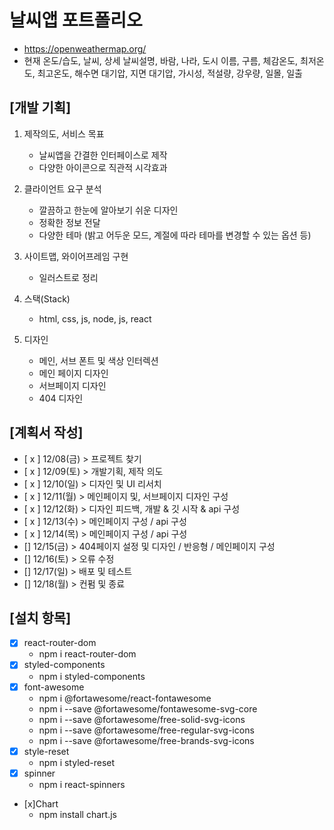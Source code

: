 # 날씨앱 포트폴리오

- https://openweathermap.org/
- 현재 온도/습도, 날씨, 상세 날씨설명, 바람, 나라, 도시 이름, 구름, 체감온도, 최저온도, 최고온도, 해수면 대기압, 지면 대기압, 가시성, 적설량, 강우량, 일몰, 일출

## [개발 기획]

1. 제작의도, 서비스 목표

   - 날씨앱을 간결한 인터페이스로 제작
   - 다양한 아이콘으로 직관적 시각효과

2. 클라이언트 요구 분석

   - 깔끔하고 한눈에 알아보기 쉬운 디자인
   - 정확한 정보 전달
   - 다양한 테마 (밝고 어두운 모드, 계절에 따라 테마를 변경할 수 있는 옵션 등)

3. 사이트맵, 와이어프레임 구현

   - 일러스트로 정리

4. 스택(Stack)

   - html, css, js, node, js, react

5. 디자인
   - 메인, 서브 폰트 및 색상 인터렉션
   - 메인 페이지 디자인
   - 서브페이지 디자인
   - 404 디자인

## [계획서 작성]

- [ x ] 12/08(금) > 프로젝트 찾기
- [ x ] 12/09(토) > 개발기획, 제작 의도
- [ x ] 12/10(일) > 디자인 및 UI 리서치
- [ x ] 12/11(월) > 메인페이지 및, 서브페이지 디자인 구성
- [ x ] 12/12(화) > 디자인 피드백, 개발 & 깃 시작 & api 구성
- [ x ] 12/13(수) > 메인페이지 구성 / api 구성
- [ x ] 12/14(목) > 메인페이지 구성 / api 구성
- [] 12/15(금) > 404페이지 설정 및 디자인 / 반응형 / 메인페이지 구성
- [] 12/16(토) > 오류 수정
- [] 12/17(일) > 배포 및 테스트
- [] 12/18(월) > 컨펌 및 종료

## [설치 항목]

- [x] react-router-dom
  - npm i react-router-dom
- [x] styled-components
  - npm i styled-components
- [x] font-awesome
  - npm i @fortawesome/react-fontawesome
  - npm i --save @fortawesome/fontawesome-svg-core
  - npm i --save @fortawesome/free-solid-svg-icons
  - npm i --save @fortawesome/free-regular-svg-icons
  - npm i --save @fortawesome/free-brands-svg-icons
- [x] style-reset
  - npm i styled-reset
- [x] spinner
  - npm i react-spinners
- [x]Chart
  - npm install chart.js
